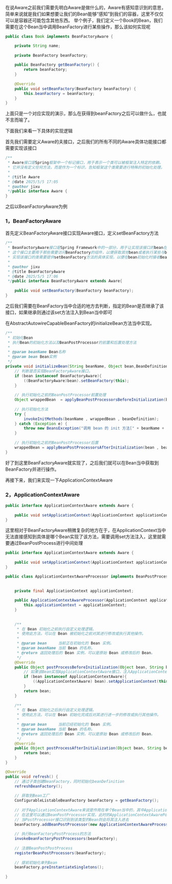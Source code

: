 在说Aware之前我们需要先明白Aware是做什么的，Aware有感知意识到的意思，简单来说就是我们如果想要让我们的Bean能够“感知”到我们的容器，这里不仅仅可以是容器还可能包含其他东西。
举个例子，我们定义一个Book的Bean，我们需要在这个Bean当中调用BeanFactory进行某些操作，那么该如何实现呢

```java
public class Book implements BeanFactoryAware {  

	private String name;
      
    private BeanFactory beanFactory;  
  
    public BeanFactory getBeanFactory() {  
        return beanFactory;  
    }  
  
    @Override  
    public void setBeanFactory(BeanFactory beanFactory) {  
        this.beanFactory = beanFactory;  
    }  
}
```

上面只是一个对应实现的演示，那么在获得到beanFactory之后可以做什么，也就不言而喻了。

下面我们来看一下具体的实现逻辑

首先我们需要定义Aware的夫接口，之后我们的所有不同的Aware具体功能接口都需要实现该接口

```java
/**  
 * Aware接口是Spring框架中一个标记接口，用于表示一个类可以被框架注入特定的依赖。  
 * 它并没有定义任何方法，而是作为一个标识，告知框架这个类需要进行特殊的初始化处理。  
 *  
 * @title Aware  
 * @date 2025/5/5 17:05  
 * @author jixu  
 */public interface Aware {  
}
```

之后以BeanFactoryAware为例

### 1，BeanFactoryAware

首先定义BeanFactoryAware接口实现Aware接口，定义setBeanFactory方法

```java
/**  
 * BeanFactoryAware接口是Spring Framework中的一部分，用于让实现该接口的bean在创建时能够获得BeanFactory的引用。  
 * 这个接口主要用于那些需要访问BeanFactory的组件，以便获取其他bean或者执行某些与bean管理相关的操作。  
 * 实现该接口的类需要提供setBeanFactory方法的具体实现，以便在bean初始化时接收BeanFactory的引用。  
 *  
 * @author jixu  
 * @title BeanFactoryAware  
 * @date 2025/5/5 17:06  
 */public interface BeanFactoryAware extends Aware{  
  
    public void setBeanFactory(BeanFactory beanFactory);  
}
```

之后我们需要在BeanFactory当中合适的地方去判断，指定的Bean是否继承了该接口，如果继承则通过该set方法注入到Bean当中即可

在AbstractAutowireCapableBeanFactory的initializeBean方法当中实现。

```java
/**  
 * 初始化Bean  
 * 执行Bean的初始化方法以及BeanPostProcessor的前置和后置处理方法  
 *  
 * @param beanName Bean名称  
 * @param bean Bean实例  
 */  
private void initializeBean(String beanName, Object bean,BeanDefinition beanDefinition) {  
    // 判断是否实现BeanFactoryAware接口，  
    if (bean instanceof BeanFactoryAware){  
        ((BeanFactoryAware)bean).setBeanFactory(this);  
    }  
  
    // 执行初始化之前的BeanPostProcessor前置处理  
    Object wrappedBean  = applyBeanPostProcessorsBeforeInitialization(bean, beanName);  
  
    // 执行初始化方法  
    try {  
        invokeInitMethods(beanName , wrappedBean , beanDefinition);  
    } catch (Exception e) {  
        throw new BeansException("调用 bean 的 init 方法[" + beanName + "] 失败", e);  
    }  
  
    // 执行初始化之前的BeanPostProcessor后置  
    wrappedBean = applyBeanPostProcessorsAfterInitialization(bean , beanName);  
}
```

好了到这里BeanFactoryAware就实现了，之后我们就可以在Bean当中获取到BeanFactory并进行操作。

再接下来，我们来实现一下ApplicationContextAware

### 2，ApplicationContextAware

```java
public interface ApplicationContextAware extends Aware {  
  
    public void setApplicationContext(ApplicationContext applicationContext);  
}
```

这里相对于BeanFactoryAware稍微复杂的地方在于，在ApplicationContext当中无法直接感知到具体是哪个Bean实现了该方法，需要调用set方法注入，这里就需要通过BeanPostProcess进行中间处理

```java
public interface ApplicationContextAware extends Aware {  
  
    public void setApplicationContext(ApplicationContext applicationContext);  
}
```

```java
public class ApplicationContextAwareProcessor implements BeanPostProcessor {  
  
  
    private final ApplicationContext applicationContext;  
  
    public ApplicationContextAwareProcessor(ApplicationContext applicationContext) {  
        this.applicationContext = applicationContext;  
    }  
  
  
    /**  
     * 在 Bean 初始化之前执行自定义处理逻辑。  
     * 使用此方法，可以在 Bean 被初始化之前对其进行修改或执行其他操作。  
     *  
     * @param bean     当前正在初始化的 Bean 实例。  
     * @param beanName 当前 Bean 的名称。  
     * @return 返回处理后的 Bean 实例，可以是原始 Bean 或修改后的 Bean。  
     */  
    @Override  
    public Object postProcessBeforeInitialization(Object bean, String beanName) {  
        // 如果该Bean实现ApplicationContextAware接口，注入ApplicationContext  
        if (bean instanceof ApplicationContextAware){  
            ((ApplicationContextAware) bean).setApplicationContext(this.applicationContext);  
        }  
        return bean;  
    }  
  
    /**  
     * 在 Bean 初始化之后执行自定义处理逻辑。  
     * 使用此方法，可以在 Bean 初始化完成后对其进行进一步的修改或执行其他操作。  
     *  
     * @param bean     当前已经初始化的 Bean 实例。  
     * @param beanName 当前 Bean 的名称。  
     * @return 返回处理后的 Bean 实例，可以是原始 Bean 或修改后的 Bean。  
     */  
    @Override  
    public Object postProcessAfterInitialization(Object bean, String beanName) {  
        return bean;  
    }  
}
```

```java
@Override  
public void refresh() {  
    // 通过子类创建BeanFactory，同时初始化beanDefinition  
    refreshBeanFactory();  
  
    // 获取到Bean工厂  
    ConfigurableListableBeanFactory beanFactory = getBeanFactory();  
  
    // 对于ApplicationContextAware来说是作用在单个Bean当中的，其中ApplicationContext无法指定在哪个Bean当中生效  
    // 在这里可以通过BeanPostProcessor实现，此时的ApplicationContextAwarePostProcessor类似于一个中间件，将对象存储在当中  
    // 当PostProcessor接口识别到该类型的Bean则会将其注入进去  
    beanFactory.addBeanPostProcessor(new ApplicationContextAwareProcessor(this));  
  
    // 执行BeanFactoryPostProcess的方法  
    invokeBeanFactoryPostProcessors(beanFactory);  
  
    // 注册BeanPostPostProcess  
    registerBeanPostProcessors(beanFactory);  
  
    // 提前初始化单列Bean  
    beanFactory.preInstantiateSingletons();  
  
}
```